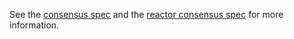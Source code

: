 See the [consensus spec](https://github.com/christianxiao/tendermint/tree/master/docs/spec/consensus) and the [reactor consensus spec](https://github.com/christianxiao/tendermint/tree/master/docs/spec/reactors/consensus) for more information.
